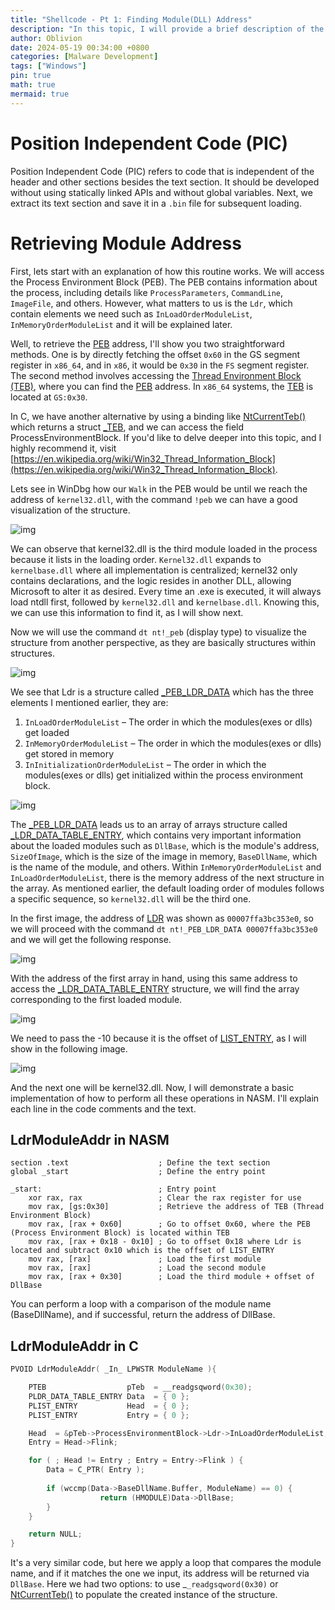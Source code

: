 ```yaml
---
title: "Shellcode - Pt 1: Finding Module(DLL) Address"
description: "In this topic, I will provide a brief description of the four subsequent projects. I will start by explaining the shellcode in C, eventually demonstrating how to perform some of the implementations in Assembly. Each project will be divided into two parts: the C code and a simple loader to execute the shellcode. It's important to note that the developed shellcode needs to be ``position-independent code (PIC)."
author: Oblivion
date: 2024-05-19 00:34:00 +0800
categories: [Malware Development]
tags: ["Windows"]
pin: true
math: true
mermaid: true
---
```


# Position Independent Code (PIC)

Position Independent Code (PIC) refers to code that is independent of the header and other sections besides the text section. It should be developed without using statically linked APIs and without global variables. Next, we extract its text section and save it in a ``.bin`` file for subsequent loading.

# Retrieving Module Address

First, lets start with an explanation of how this routine works. We will access the Process Environment Block (PEB). The PEB contains information about the process, including details like ``ProcessParameters``, ``CommandLine``, ``ImageFile``, and others. However, what matters to us is the ``Ldr``, which contain elements we need such as ``InLoadOrderModuleList``,  ``InMemoryOrderModuleList`` and it will be explained later.  

Well, to retrieve the [PEB](https://ntdoc.m417z.com/peb) address, I'll show you two straightforward methods. One is by directly fetching the offset ``0x60`` in the GS segment register in ``x86_64``, and in ``x86``, it would be ``0x30`` in the ``FS`` segment register. The second method involves accessing the [Thread Environment Block (TEB)](https://ntdoc.m417z.com/teb), where you can find the [PEB](https://ntdoc.m417z.com/peb) address. In ``x86_64`` systems, the [TEB](https://ntdoc.m417z.com/teb) is located at ``GS:0x30``.

In C, we have another alternative by using a binding like [NtCurrentTeb()](https://learn.microsoft.com/ms-my/windows/win32/api/winnt/nf-winnt-ntcurrentteb) which returns a struct [_TEB](https://ntdoc.m417z.com/teb), and we can access the field ProcessEnvironmentBlock. If you'd like to delve deeper into this topic, and I highly recommend it, visit [https://en.wikipedia.org/wiki/Win32_Thread_Information_Block](https://en.wikipedia.org/wiki/Win32_Thread_Information_Block).

Lets see in WinDbg how our ``Walk`` in the PEB would be until we reach the address of ``kernel32.dll``, with the command ``!peb`` we can have a good visualization of the structure.

![img](../commons/shellcode_pt1/img1.png)

We can observe that kernel32.dll is the third module loaded in the process because it lists in the loading order. ``Kernel32.dll`` expands to ``kernelbase.dll`` where all implementation is centralized; kernel32 only contains declarations, and the logic resides in another DLL, allowing Microsoft to alter it as desired. Every time an .exe is executed, it will always load ntdll first, followed by ``kernel32.dll`` and ``kernelbase.dll``. Knowing this, we can use this information to find it, as I will show next.

Now we will use the command ``dt nt!_peb`` (display type) to visualize the structure from another perspective, as they are basically structures within structures.

![img](../commons/shellcode_pt1/img2.png)

We see that Ldr is a structure called [_PEB_LDR_DATA](https://ntdoc.m417z.com/peb_ldr_data) which has the three elements I mentioned earlier, they are:

1. ``InLoadOrderModuleList`` – The order in which the modules(exes or dlls) get loaded
2. ``InMemoryOrderModuleList`` – The order in which the modules(exes or dlls) get stored in memory
3. ``InInitializationOrderModuleList`` – The order in which the modules(exes or dlls) get initialized within the process environment block.

![img](../commons/shellcode_pt1/img3.png)

The [_PEB_LDR_DATA](https://ntdoc.m417z.com/peb_ldr_data) leads us to an array of arrays structure called [_LDR_DATA_TABLE_ENTRY](https://ntdoc.m417z.com/ldr_data_table_entry), which contains very important information about the loaded modules such as ``DllBase``, which is the module's address, ``SizeOfImage``, which is the size of the image in memory, ``BaseDllName``, which is the name of the module, and others. Within ``InMemoryOrderModuleList`` and ``InLoadOrderModuleList``, there is the memory address of the next structure in the array. As mentioned earlier, the default loading order of modules follows a specific sequence, so ``kernel32.dll`` will be the third one.

In the first image, the address of [LDR](https://ntdoc.m417z.com/peb_ldr_data) was shown as ``00007ffa3bc353e0``, so we will proceed with the command ``dt nt!_PEB_LDR_DATA 00007ffa3bc353e0`` and we will get the following response.

![img](../commons/shellcode_pt1/img4.png)

With the address of the first array in hand, using this same address to access the [_LDR_DATA_TABLE_ENTRY](https://ntdoc.m417z.com/ldr_data_table_entry) structure, we will find the array corresponding to the first loaded module.

![img](../commons/shellcode_pt1/img5.png)

We need to pass the -10 because it is the offset of [LIST_ENTRY](https://learn.microsoft.com/en-us/windows/win32/api/ntdef/ns-ntdef-list_entry), as I will show in the following image.

![img](../commons/shellcode_pt1/img6.jpeg)

And the next one will be kernel32.dll. Now, I will demonstrate a basic implementation of how to perform all these operations in NASM. I'll explain each line in the code comments and the text.

## LdrModuleAddr in NASM

```
section .text                    ; Define the text section
global _start                    ; Define the entry point

_start:                          ; Entry point
    xor rax, rax                 ; Clear the rax register for use
    mov rax, [gs:0x30]           ; Retrieve the address of TEB (Thread Environment Block)
    mov rax, [rax + 0x60]        ; Go to offset 0x60, where the PEB (Process Environment Block) is located within TEB
    mov rax, [rax + 0x18 - 0x10] ; Go to offset 0x18 where Ldr is located and subtract 0x10 which is the offset of LIST_ENTRY
    mov rax, [rax]               ; Load the first module
    mov rax, [rax]               ; Load the second module
    mov rax, [rax + 0x30]        ; Load the third module + offset of DllBase
```


You can perform a loop with a comparison of the module name (BaseDllName), and if successful, return the address of DllBase.


## LdrModuleAddr in C

```c
PVOID LdrModuleAddr( _In_ LPWSTR ModuleName ){

    PTEB                  pTeb  = __readgsqword(0x30);
    PLDR_DATA_TABLE_ENTRY Data  = { 0 };
    PLIST_ENTRY           Head  = { 0 };
    PLIST_ENTRY           Entry = { 0 };

    Head  = &pTeb->ProcessEnvironmentBlock->Ldr->InLoadOrderModuleList;
    Entry = Head->Flink;

    for ( ; Head != Entry ; Entry = Entry->Flink ) {
        Data = C_PTR( Entry );
        
        if (wccmp(Data->BaseDllName.Buffer, ModuleName) == 0) {
                    return (HMODULE)Data->DllBase;
        }
    }

    return NULL;
}
```

It's a very similar code, but here we apply a loop that compares the module name, and if it matches the one we input, its address will be returned via ``DllBase``. Here we had two options: to use _``_readgsqword(0x30)`` or [NtCurrentTeb()](https://learn.microsoft.com/ms-my/windows/win32/api/winnt/nf-winnt-ntcurrentteb) to populate the created instance of the structure.
